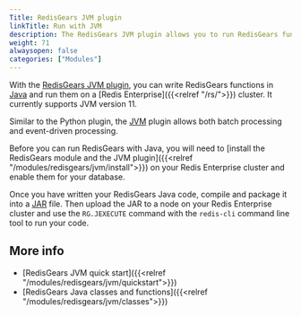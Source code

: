 ```yaml
---
Title: RedisGears JVM plugin
linkTitle: Run with JVM
description: The RedisGears JVM plugin allows you to run RedisGears functions in the Java virtual machine.
weight: 71
alwaysopen: false
categories: ["Modules"]
---
```


With the [RedisGears JVM plugin](https://github.com/RedisGears/JVMPlugin), you can write RedisGears functions in [Java](https://en.wikipedia.org/wiki/Java_(programming_language)) and run them on a [Redis Enterprise]({{<relref "/rs/">}}) cluster. It currently supports JVM version 11.

Similar to the Python plugin, the [JVM](https://en.wikipedia.org/wiki/Java_virtual_machine) plugin allows both batch processing and event-driven processing.

Before you can run RedisGears with Java, you will need to [install the RedisGears module and the JVM plugin]({{<relref "/modules/redisgears/jvm/install">}}) on your Redis Enterprise cluster and enable them for your database.

Once you have written your RedisGears Java code, compile and package it into a [JAR](https://en.wikipedia.org/wiki/JAR_(file_format)) file. Then upload the JAR to a node on your Redis Enterprise cluster and use the `RG.JEXECUTE` command with the `redis-cli` command line tool to run your code.

## More info

- [RedisGears JVM quick start]({{<relref "/modules/redisgears/jvm/quickstart">}})
- [RedisGears Java classes and functions]({{<relref "/modules/redisgears/jvm/classes">}})